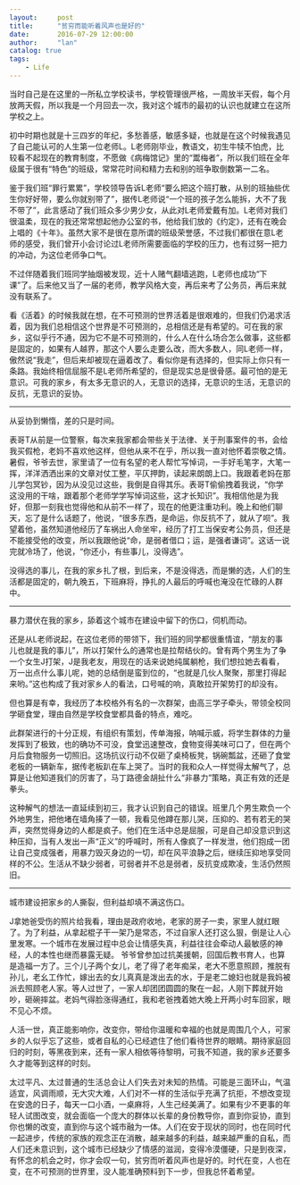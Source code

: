 ```yaml
---
layout:     post
title:      "贫穷而能听着风声也是好的"
date:       2016-07-29 12:00:00
author:     "lan"
catalog: true
tags:
    - Life
---
```


当时自己是在这里的一所私立学校读书，学校管理很严格，一周放半天假，每个月放两天假，所以我是一个月回去一次，我对这个城市的最初的认识也就建立在这所学校之上。

初中时期也就是十三四岁的年纪，多愁善感，敏感多疑，也就是在这个时候我遇见了自己能认可的人生第一位老师L。L老师刚毕业，教语文，初生牛犊不怕虎，比较看不起现在的教育制度，不愿做《病梅馆记》里的“鬻梅者”，所以我们班在全年级属于很有“特色”的班级，常常花时间和精力去和别的班争取倒数第一二名。

鉴于我们班“罪行累累”，学校领导告诉L老师“要么把这个班打散，从别的班抽些优生你好好带，要么你就别带了”，据传L老师说“一个班的孩子怎么能拆，大不了我不带了”，此言感动了我们班众多少男少女，从此对L老师爱戴有加。L老师对我们很温柔，现在的我还常常想起他办公室的书，他给我们放的《约定》，还有在晚会上唱的《十年》。虽然大家不是很在意所谓的班级荣誉感，不过我们都很在意L老师的感受，我们曾开小会讨论过L老师所需要面临的学校的压力，也有过努一把力的冲动，为这位老师争口气。

不过伴随着我们班同学抽烟被发现，近十人赌气翻墙逃跑，L老师也成功“下课”了。后来他又当了一届的老师，教学风格大变，再后来考了公务员，再后来就没有联系了。

看《活着》的时候我就在想，在不可预测的世界活着是很艰难的，但我们仍渴求活着，因为我们总相信这个世界是不可预测的，总相信还是有希望的。可在我的家乡，这似乎行不通，因为它不是不可预测的，什么人在什么场合怎么做事，这些都是固定的，如果有人越界，那这个人要么走要么改，而大多数人，同L老师一样，傲然说“我走”，但后来却被现在逼着改了。看似你是有选择的，但实际上你只有一条路。我始终相信屈服不是L老师所希望的，但是现实总是很骨感。最可怕的是无意识。可我的家乡，有太多无意识的人，无意识的选择，无意识的生活，无意识的反抗，无意识的妥协。

----

从妥协到懒惰，差的只是时间。

表哥T从前是一位警察，每次来我家都会带些关于法律、关于刑事案件的书，会给我买假枪，老妈不喜欢他这样，但他从来不在乎，所以我一直对他怀着崇敬之情。暑假，爷爷去世，家里请了一位有名望的老人帮忙写悼词，一手好毛笔字，大笔一挥，洋洋洒洒出来的文章对仗工整，平仄押韵，读起来朗朗上口。我跟着老妈在那儿学包冥钞，因为从没见过这些，我倒是自得其乐。表哥T偷偷拽着我说，“你学这没用的干啥，跟着那个老师学学写悼词这些，这才长知识”。我相信他是为我好，但那一刻我也觉得他和从前不一样了，现在的他更注重功利。晚上和他们聊天，忘了是什么话题了，他说，“很多东西，是命运，你反抗不了，就从了呗”。我望着他，虽然知道他经历了车祸出人命坐牢，经历了打工当保安考公务员，但还是不能接受他的改变，所以我跟他说“命，是弱者借口；运，是强者谦词”。这话一说完就冷场了，他说，“你还小，有些事儿，没得选”。

没得选的事儿，在我的家乡扎了根，到后来，不是没得选，而是懒的选，人们的生活都是固定的，朝九晚五，下班麻将，挣扎的人最后的呼喊也淹没在忙碌的人群中。

----

暴力潜伏在我的家乡，舔着这个城市在建设中留下的伤口，伺机而动。

还是从L老师说起，在这位老师的带领下，我们班的同学都很重情谊，“朋友的事儿也就是我的事儿”，所以打架什么的通常也是拉帮结伙的。曾有两个男生为了争一个女生J打架，J是我老友，用现在的话来说她纯属躺枪，我们想拉她去看看，万一出点什么事儿呢，她的总结倒是蛮到位的，“也就是几伙人聚聚，那里打得起来哟。”这也构成了我对家乡人的看法，口号喊的响，真敢拉开架势打的却没有。

但也算是有幸，我经历了本校格外有名的一次群架，由高三学子牵头，带领全校同学砸食堂，理由自然是学校食堂都具备的特点，难吃。

此群架进行的十分正规，有组织有策划，传单海报，呐喊示威，将学生群体的力量发挥到了极致，也的确功不可没，食堂迅速整改，食物变得美味可口了，但在两个月后食物服务一切照旧。这场抗议行动不仅砸了桌椅板凳，锅碗瓢盆，还砸了食堂老板的一辆新车，据传老板趴在车上哭了。当时的我和众人一样觉得太解气了，总算是让他知道我们的厉害了，马丁路德金胡扯什么“非暴力”策略，真正有效的还是拳头。

这种解气的想法一直延续到初三，我才认识到自己的错误。班里几个男生欺负一个外地男生，把他堵在墙角揍了一顿，我看见他蹲在那儿哭，压抑的、若有若无的哭声，突然觉得身边的人都是疯子。他们在生活中总是屈服，可是自己却没意识到这种压抑，当有人发出一声“正义”的呼喊时，所有人像疯了一样发泄，他们抱成一团让自己变成强者，用暴力毁灭身边的一切，却在风平浪静之后，继续压抑地享受同样的不公。生活从不缺少弱者，可弱者并不总是弱者，反抗变成欺凌，生活仍然照旧。

-----

城市建设把家乡的人撕裂，但利益却填不满这伤口。

J拿她爸受伤的照片给我看，理由是政府收地，老家的房子一卖，家里人就红眼了。为了利益，从拿起棍子干一架乃是常态，不过自家人还打这么狠，倒是让人心里发寒。一个城市在发展过程中总会让情感失真，利益往往会牵动人最敏感的神经，人的本性也继而暴露无疑。
爷爷曾参加过抗美援朝，回国后教书育人，也算是造福一方了。三个儿子两个女儿，老了得了老年痴呆，老大不愿意照顾，推脱有孙儿，老幺工作忙，嫁出去的女儿真真是泼出去的水，于是老二媳妇也就是我妈被派去照顾老人家。等人过世了，一家人却团团圆圆的聚在一起，人刚下葬就开始吵，砸碗摔盆。老妈气得脸涨得通红，我和老爸拽着她大晚上开两小时车回家，眼不见心不烦。

人活一世，真正能影响你，改变你，带给你温暖和幸福的也就是周围几个人，可家乡的人似乎忘了这些，或者自私的心已经遮住了他们看待世界的眼睛。期待家庭回归的时刻，等黑夜到来，还有一家人相依等待黎明，可我不知道，我的家乡还要多久才能等到这样的时刻。

太过平凡、太过普通的生活总会让人们失去对未知的热情。可能是三面环山，气温适宜，风调雨顺，无大灾大难，人们对不一样的生活似乎充满了抗拒，不想改变现在安逸的日子，每天一口小酒，一桌麻将，人生己经美满了。如果有少不更事的年轻人试图改变，就会面临一个庞大的群体以长辈的身份教导你，直到你妥协，直到你也懒的改变，直到你与这个城市融为一体。人们在安于现状的同时，也在同时代一起进步，传统的家族的观念正在消散，越来越多的利益，越来越严重的自私，而人们还未意识到，这个城市已经缺少了情感的滋润，变得冷漠僵硬，只是到夜深，有怀念的机会之时，你才会叹一句，贫穷而听着风声也是好的。时代在变，人也在变，在不可预测的世界里，没人能准确预料到下一步，但我总怀着希望。